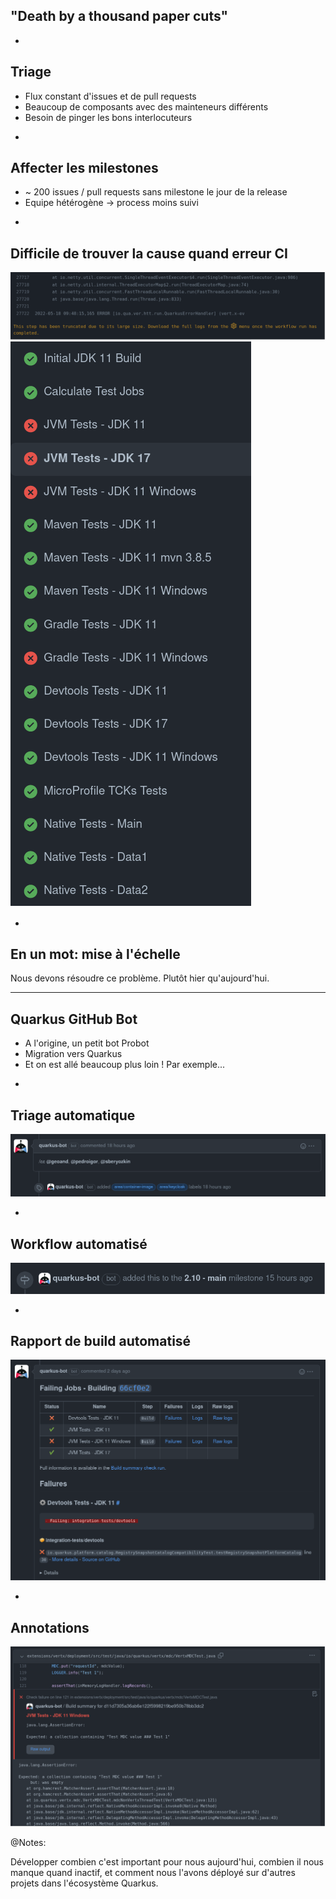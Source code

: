 ## "Death by a thousand paper cuts"

-

## Triage

* Flux constant d'issues et de pull requests
* Beaucoup de composants avec des mainteneurs différents
* Besoin de pinger les bons interlocuteurs

-

## Affecter les milestones

* ~ 200 issues / pull requests sans milestone le jour de la release
* Equipe hétérogène → process moins suivi

-

## Difficile de trouver la cause quand erreur CI

![](images/long-log-file.png)
![](images/complex-build.png)

-

## En un mot: mise à l'échelle

Nous devons résoudre ce problème.
Plutôt hier qu'aujourd'hui.

---

## Quarkus GitHub Bot

* A l'origine, un petit bot Probot
* Migration vers Quarkus
* Et on est allé beaucoup plus loin ! Par exemple...

-

## Triage automatique

![](images/triaging.png)

-

## Workflow automatisé

![](images/workflow.png)

-

## Rapport de build automatisé

![](images/build-report.png)

-

## Annotations

![](images/build-report-annotation.png)

@Notes:

Développer combien c'est important pour nous aujourd'hui,
combien il nous manque quand inactif,
et comment nous l'avons déployé sur d'autres projets dans l'écosystème Quarkus.
